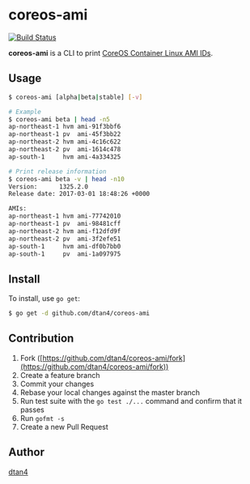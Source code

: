 # coreos-ami
[![Build Status](https://travis-ci.org/dtan4/coreos-ami.svg?branch=master)](https://travis-ci.org/dtan4/coreos-ami)

__coreos-ami__ is a CLI to print [CoreOS Container Linux AMI IDs](https://coreos.com/os/docs/latest/booting-on-ec2.html).

## Usage

```bash
$ coreos-ami [alpha|beta|stable] [-v]

# Example
$ coreos-ami beta | head -n5
ap-northeast-1 hvm ami-91f3bbf6
ap-northeast-1 pv  ami-45f3bb22
ap-northeast-2 hvm ami-4c16c622
ap-northeast-2 pv  ami-1614c478
ap-south-1     hvm ami-4a334325

# Print release information
$ coreos-ami beta -v | head -n10
Version:      1325.2.0
Release date: 2017-03-01 18:48:26 +0000

AMIs:
ap-northeast-1 hvm ami-77742010
ap-northeast-1 pv  ami-98481cff
ap-northeast-2 hvm ami-f12dfd9f
ap-northeast-2 pv  ami-3f2efe51
ap-south-1     hvm ami-df0b7bb0
ap-south-1     pv  ami-1a097975
```

## Install

To install, use `go get`:

```bash
$ go get -d github.com/dtan4/coreos-ami
```

## Contribution

1. Fork ([https://github.com/dtan4/coreos-ami/fork](https://github.com/dtan4/coreos-ami/fork))
1. Create a feature branch
1. Commit your changes
1. Rebase your local changes against the master branch
1. Run test suite with the `go test ./...` command and confirm that it passes
1. Run `gofmt -s`
1. Create a new Pull Request

## Author

[dtan4](https://github.com/dtan4)
